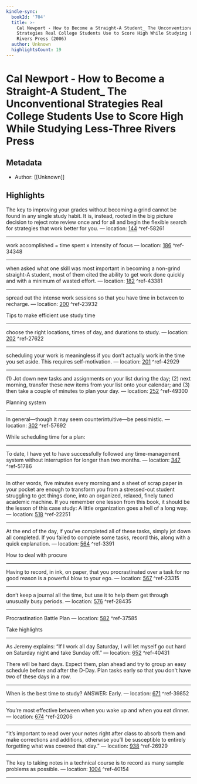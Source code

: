 ```yaml
---
kindle-sync:
  bookId: '704'
  title: >-
    Cal Newport - How to Become a Straight-A Student_ The Unconventional
    Strategies Real College Students Use to Score High While Studying Less-Three
    Rivers Press (2006)
  author: Unknown
  highlightsCount: 19
---
```

# Cal Newport - How to Become a Straight-A Student_ The Unconventional Strategies Real College Students Use to Score High While Studying Less-Three Rivers Press
## Metadata
* Author: [[Unknown]]

## Highlights
The key to improving your grades without becoming a grind cannot be found in any single study habit. It is, instead, rooted in the big picture decision to reject rote review once and for all and begin the flexible search for strategies that work better for you. — location: [144]() ^ref-58261

---
work accomplished = time spent x intensity of focus — location: [186]() ^ref-34348

---
when asked what one skill was most important in becoming a non-grind straight-A student, most of them cited the ability to get work done quickly and with a minimum of wasted effort. — location: [182]() ^ref-43381

---
spread out the intense work sessions so that you have time in between to recharge. — location: [200]() ^ref-23932

Tips to make efficient use study time

---
choose the right locations, times of day, and durations to study. — location: [202]() ^ref-27622

---
scheduling your work is meaningless if you don’t actually work in the time you set aside. This requires self-motivation. — location: [201]() ^ref-42929

---
(1) Jot down new tasks and assignments on your list during the day; (2) next morning, transfer these new items from your list onto your calendar; and (3) then take a couple of minutes to plan your day. — location: [252]() ^ref-49300

Planning system

---
In general—though it may seem counterintuitive—be pessimistic. — location: [302]() ^ref-57692

While scheduling time for a plan:

---
To date, I have yet to have successfully followed any time-management system without interruption for longer than two months. — location: [347]() ^ref-51786

---
In other words, five minutes every morning and a sheet of scrap paper in your pocket are enough to transform you from a stressed-out student struggling to get things done, into an organized, relaxed, finely tuned academic machine. If you remember one lesson from this book, it should be the lesson of this case study: A little organization goes a hell of a long way. — location: [518]() ^ref-22251

---
At the end of the day, if you’ve completed all of these tasks, simply jot down all completed. If you failed to complete some tasks, record this, along with a quick explanation. — location: [564]() ^ref-3391

How to deal with procure

---
Having to record, in ink, on paper, that you procrastinated over a task for no good reason is a powerful blow to your ego. — location: [567]() ^ref-23315

---
don’t keep a journal all the time, but use it to help them get through unusually busy periods. — location: [576]() ^ref-28435

---
Procrastination Battle Plan — location: [582]() ^ref-37585

Take highlights

---
As Jeremy explains: “If I work all day Saturday, I will let myself go out hard on Saturday night and take Sunday off.” — location: [652]() ^ref-40431

There will be hard days. Expect them, plan ahead and try to group an easy schedule before and after the D-Day. Plan tasks early so that you don't have two of these days in a row.

---
When is the best time to study? ANSWER: Early. — location: [671]() ^ref-39852

---
You’re most effective between when you wake up and when you eat dinner. — location: [674]() ^ref-20206

---
“It’s important to read over your notes right after class to absorb them and make corrections and additions, otherwise you’ll be susceptible to entirely forgetting what was covered that day.” — location: [938]() ^ref-26929

---
The key to taking notes in a technical course is to record as many sample problems as possible. — location: [1004]() ^ref-40154

---

